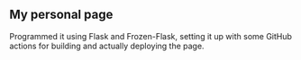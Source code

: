 ## My personal page

Programmed it using Flask and Frozen-Flask, setting it up with some GitHub actions for building and actually deploying the page.
